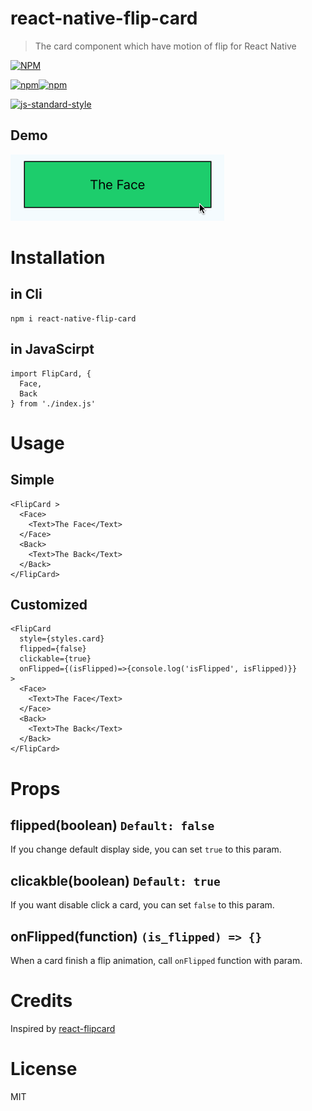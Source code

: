 react-native-flip-card
===

> The card component which have motion of flip for React Native

[![NPM](https://nodei.co/npm/react-native-flip-card.png?downloads=true&downloadRank=true&stars=true)](https://nodei.co/npm/react-native-flip-card/)

[![npm](https://img.shields.io/npm/v/react-native-flip-card.svg)]()[![npm](https://img.shields.io/npm/l/react-native-flip-card.svg)]()

[![js-standard-style](https://cdn.rawgit.com/feross/standard/master/badge.svg)](https://github.com/feross/standard)

Demo
---
![](./doc/ver1_demo.gif)


Installation
==

in Cli
---
```
npm i react-native-flip-card
```

in JavaScirpt
---
```
import FlipCard, {
  Face,
  Back
} from './index.js'
```


Usage
===

Simple
---
```
<FlipCard >
  <Face>
    <Text>The Face</Text>
  </Face>
  <Back>
    <Text>The Back</Text>
  </Back>
</FlipCard>
```

Customized
---
```
<FlipCard 
  style={styles.card}
  flipped={false}
  clickable={true}
  onFlipped={(isFlipped)=>{console.log('isFlipped', isFlipped)}}
>
  <Face>
    <Text>The Face</Text>
  </Face>
  <Back>
    <Text>The Back</Text>
  </Back>
</FlipCard>

```

Props
===

flipped(boolean) `Default: false`
---
If you change default display side, you can set `true` to this param.

clicakble(boolean) `Default: true`
---
If you want disable click a card, you can set `false` to this param.

onFlipped(function) `(is_flipped) => {}`
---
When a card finish a flip animation, call `onFlipped` function with param.


Credits
===
Inspired by [react-flipcard](https://github.com/mzabriskie/react-flipcard)



License
===
MIT

